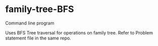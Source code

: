 # family-tree-BFS

Command line program

Uses BFS Tree traversal for operations on family tree.
Refer to Problem statement file in the same repo.
